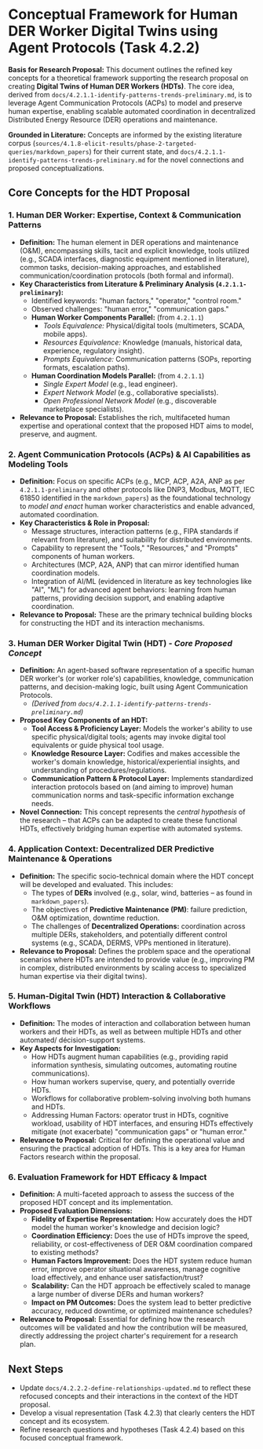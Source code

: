 # Conceptual Framework for Human DER Worker Digital Twins using Agent Protocols (Task 4.2.2)

**Basis for Research Proposal:** This document outlines the refined key concepts for a theoretical framework supporting the research proposal on creating **Digital Twins of Human DER Workers (HDTs)**. The core idea, derived from `docs/4.2.1.1-identify-patterns-trends-preliminary.md`, is to leverage Agent Communication Protocols (ACPs) to model and preserve human expertise, enabling scalable automated coordination in decentralized Distributed Energy Resource (DER) operations and maintenance.

**Grounded in Literature:** Concepts are informed by the existing literature corpus (`sources/4.1.8-elicit-results/phase-2-targeted-queries/markdown_papers`) for their current state, and `docs/4.2.1.1-identify-patterns-trends-preliminary.md` for the novel connections and proposed conceptualizations.

## Core Concepts for the HDT Proposal

### 1. Human DER Worker: Expertise, Context & Communication Patterns
- **Definition:** The human element in DER operations and maintenance (O&M), encompassing skills, tacit and explicit knowledge, tools utilized (e.g., SCADA interfaces, diagnostic equipment mentioned in literature), common tasks, decision-making approaches, and established communication/coordination protocols (both formal and informal).
- **Key Characteristics from Literature & Preliminary Analysis (`4.2.1.1-preliminary`):**
    -   Identified keywords: "human factors," "operator," "control room."
    -   Observed challenges: "human error," "communication gaps."
    -   **Human Worker Components Parallel:** (from `4.2.1.1`)
        -   *Tools Equivalence:* Physical/digital tools (multimeters, SCADA, mobile apps).
        -   *Resources Equivalence:* Knowledge (manuals, historical data, experience, regulatory insight).
        -   *Prompts Equivalence:* Communication patterns (SOPs, reporting formats, escalation paths).
    -   **Human Coordination Models Parallel:** (from `4.2.1.1`)
        -   *Single Expert Model* (e.g., lead engineer).
        -   *Expert Network Model* (e.g., collaborative specialists).
        -   *Open Professional Network Model* (e.g., discoverable marketplace specialists).
- **Relevance to Proposal:** Establishes the rich, multifaceted human expertise and operational context that the proposed HDT aims to model, preserve, and augment.

### 2. Agent Communication Protocols (ACPs) & AI Capabilities as Modeling Tools
- **Definition:** Focus on specific ACPs (e.g., MCP, ACP, A2A, ANP as per `4.2.1.1-preliminary` and other protocols like DNP3, Modbus, MQTT, IEC 61850 identified in the `markdown_papers`) as the foundational technology to *model and enact* human worker characteristics and enable advanced, automated coordination.
- **Key Characteristics & Role in Proposal:**
    -   Message structures, interaction patterns (e.g., FIPA standards if relevant from literature), and suitability for distributed environments.
    -   Capability to represent the "Tools," "Resources," and "Prompts" components of human workers.
    -   Architectures (MCP, A2A, ANP) that can mirror identified human coordination models.
    -   Integration of AI/ML (evidenced in literature as key technologies like "AI", "ML") for advanced agent behaviors: learning from human patterns, providing decision support, and enabling adaptive coordination.
- **Relevance to Proposal:** These are the primary technical building blocks for constructing the HDT and its interaction mechanisms.

### 3. Human DER Worker Digital Twin (HDT) - *Core Proposed Concept*
- **Definition:** An agent-based software representation of a specific human DER worker's (or worker role's) capabilities, knowledge, communication patterns, and decision-making logic, built using Agent Communication Protocols.
    -   *(Derived from `docs/4.2.1.1-identify-patterns-trends-preliminary.md`)*
- **Proposed Key Components of an HDT:**
    -   **Tool Access & Proficiency Layer:** Models the worker's ability to use specific physical/digital tools; agents may invoke digital tool equivalents or guide physical tool usage.
    -   **Knowledge Resource Layer:** Codifies and makes accessible the worker's domain knowledge, historical/experiential insights, and understanding of procedures/regulations.
    -   **Communication Pattern & Protocol Layer:** Implements standardized interaction protocols based on (and aiming to improve) human communication norms and task-specific information exchange needs.
- **Novel Connection:** This concept represents the *central hypothesis* of the research – that ACPs can be adapted to create these functional HDTs, effectively bridging human expertise with automated systems.

### 4. Application Context: Decentralized DER Predictive Maintenance & Operations
- **Definition:** The specific socio-technical domain where the HDT concept will be developed and evaluated. This includes:
    -   The types of **DERs** involved (e.g., solar, wind, batteries – as found in `markdown_papers`).
    -   The objectives of **Predictive Maintenance (PM)**: failure prediction, O&M optimization, downtime reduction.
    -   The challenges of **Decentralized Operations:** coordination across multiple DERs, stakeholders, and potentially different control systems (e.g., SCADA, DERMS, VPPs mentioned in literature).
- **Relevance to Proposal:** Defines the problem space and the operational scenarios where HDTs are intended to provide value (e.g., improving PM in complex, distributed environments by scaling access to specialized human expertise via their digital twins).

### 5. Human-Digital Twin (HDT) Interaction & Collaborative Workflows
- **Definition:** The modes of interaction and collaboration between human workers and their HDTs, as well as between multiple HDTs and other automated/ décision-support systems.
- **Key Aspects for Investigation:**
    -   How HDTs augment human capabilities (e.g., providing rapid information synthesis, simulating outcomes, automating routine communications).
    -   How human workers supervise, query, and potentially override HDTs.
    -   Workflows for collaborative problem-solving involving both humans and HDTs.
    -   Addressing Human Factors: operator trust in HDTs, cognitive workload, usability of HDT interfaces, and ensuring HDTs effectively mitigate (not exacerbate) "communication gaps" or "human error."
- **Relevance to Proposal:** Critical for defining the operational value and ensuring the practical adoption of HDTs. This is a key area for Human Factors research within the proposal.

### 6. Evaluation Framework for HDT Efficacy & Impact
- **Definition:** A multi-faceted approach to assess the success of the proposed HDT concept and its implementation.
- **Proposed Evaluation Dimensions:**
    -   **Fidelity of Expertise Representation:** How accurately does the HDT model the human worker's knowledge and decision logic?
    -   **Coordination Efficiency:** Does the use of HDTs improve the speed, reliability, or cost-effectiveness of DER O&M coordination compared to existing methods?
    -   **Human Factors Improvement:** Does the HDT system reduce human error, improve operator situational awareness, manage cognitive load effectively, and enhance user satisfaction/trust?
    -   **Scalability:** Can the HDT approach be effectively scaled to manage a large number of diverse DERs and human workers?
    -   **Impact on PM Outcomes:** Does the system lead to better predictive accuracy, reduced downtime, or optimized maintenance schedules?
- **Relevance to Proposal:** Essential for defining how the research outcomes will be validated and how the contribution will be measured, directly addressing the project charter's requirement for a research plan.

## Next Steps

-   Update `docs/4.2.2.2-define-relationships-updated.md` to reflect these refocused concepts and their interactions in the context of the HDT proposal.
-   Develop a visual representation (Task 4.2.3) that clearly centers the HDT concept and its ecosystem.
-   Refine research questions and hypotheses (Task 4.2.4) based on this focused conceptual framework. 